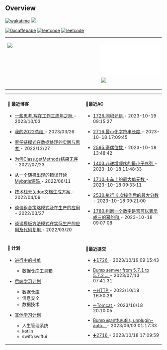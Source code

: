 
## Overview

[![wakatime](https://wakatime.com/badge/user/78591c59-95d5-4479-b2fc-988c35f31d59.svg)](https://wakatime.com/@78591c59-95d5-4479-b2fc-988c35f31d59) ![](https://gpvc.arturio.dev/0xcaffebabe)

[![0xcaffebabe](https://img.shields.io/static/v1?label=LeetCode%200xcaffebabe&message=5478&color=success)](https://leetcode.cn/u/0xcaffebabe/) [![leetcode](https://img.shields.io/static/v1?label=Solved&message=992%20/%203520&color=success)](https://leetcode.cn/u/0xcaffebabe/) [![leetcode](https://img.shields.io/static/v1?label=Accepted&message=84.7%&color=success)](https://leetcode.cn/u/0xcaffebabe/)

<table border="0">
  <tr border="0">

  <td valign="top" width="60%">

  ![](https://github-readme-stats.vercel.app/api/wakatime?username=0xcaffebabe&layout=compact&langs_count=12&theme=dark&range=all_time)

  </td>

  <td valign="top" width="40%">

  ![](https://raw.githubusercontent.com/0xcaffebabe/github-stats/master/generated/overview.svg)
  ![](https://github-profile-summary-cards.vercel.app/api/cards/productive-time?username=0xcaffebabe&theme=github_dark&utcOffset=8)

  </td>
  </tr>

</table>

<table>

<tr>
<td valign="top" width="50%">

#### 📖 最近博客


* <a href="https://0xcaffebabe.github.io/%E4%BA%BA%E7%94%9F/2023/10/03/%E4%B8%80%E4%BA%9B%E6%80%9D%E8%80%83,%E5%86%99%E5%9C%A8%E5%B7%A5%E4%BD%9C%E4%B8%89%E5%91%A8%E5%B9%B4%E4%B9%8B%E9%99%85.html" target="_blank"> 一些思考,写在工作三周年之际 </a> - 2023/10/03 

    
* <a href="https://0xcaffebabe.github.io/%E4%BA%BA%E7%94%9F/2023/03/26/%E6%88%91%E7%9A%842022%E6%80%BB%E7%BB%93.html" target="_blank"> 我的2022总结 </a> - 2023/03/26 

    
* <a href="https://0xcaffebabe.github.io/%E8%AE%BE%E8%AE%A1%E6%A8%A1%E5%BC%8F/2022/12/27/%E8%B4%A3%E4%BB%BB%E9%93%BE%E6%A8%A1%E5%BC%8F%E5%9C%A8%E6%95%B0%E6%8D%AE%E5%A4%84%E7%90%86%E7%9A%84%E5%AE%9E%E8%B7%B5%E4%B8%8E%E6%80%9D%E8%80%83.html" target="_blank"> 责任链模式在数据处理的实践与思考 </a> - 2022/12/27 

    
* <a href="https://0xcaffebabe.github.io/jvm/2022/07/23/%E4%B8%BA%E4%BD%95Class.getMethods%E7%BB%93%E6%9E%9C%E6%97%A0%E5%BA%8F.html" target="_blank"> 为何Class.getMethods结果无序 </a> - 2022/07/23 

    
* <a href="https://0xcaffebabe.github.io/java/2022/06/11/%E4%BB%8E%E4%B8%80%E4%B8%AA%E9%9A%8F%E6%9C%BA%E5%87%BA%E7%8E%B0%E7%9A%84%E9%94%99%E8%AF%AF%E5%BC%80%E8%AF%BBMybatis%E6%BA%90%E7%A0%81.html" target="_blank"> 从一个随机出现的错误开读Mybatis源码 </a> - 2022/06/11 

    
* <a href="https://0xcaffebabe.github.io/%E6%97%A5%E5%B8%B8/2022/04/09/%E6%8A%80%E6%9C%AF%E6%A0%88%E6%97%A0%E5%85%B3doc%E6%96%87%E6%A1%A3%E7%94%9F%E6%88%90%E6%96%B9%E6%A1%88.html" target="_blank"> 技术栈无关doc文档生成方案 </a> - 2022/04/09 

    
* <a href="https://0xcaffebabe.github.io/%E8%AE%BE%E8%AE%A1%E6%A8%A1%E5%BC%8F/2022/03/27/%E8%B0%88%E8%B0%88%E7%BB%84%E5%90%88%E7%AD%96%E7%95%A5%E6%A8%A1%E5%BC%8F%E5%8F%8A%E5%9C%A8%E7%94%9F%E4%BA%A7%E7%9A%84%E5%BA%94%E7%94%A8.html" target="_blank"> 谈谈组合策略模式及在生产的应用 </a> - 2022/03/27 

    
* <a href="https://0xcaffebabe.github.io/%E8%AE%BE%E8%AE%A1%E6%A8%A1%E5%BC%8F/2022/03/20/%E8%B0%88%E8%B0%88%E6%A8%A1%E6%9D%BF%E6%96%B9%E6%B3%95%E6%A8%A1%E5%BC%8F%E5%9C%A8%E5%AE%9E%E9%99%85%E7%94%9F%E4%BA%A7%E7%9A%84%E5%BA%94%E7%94%A8%E5%8F%8A%E4%BB%A3%E7%A0%81%E5%A4%8D%E7%94%A8.html" target="_blank"> 谈谈模板方法模式在实际生产的应用及代码复用 </a> - 2022/03/20 

        

</td>

<td valign="top" width="50%">

#### 🔋最近AC


  * <a href="https://leetcode.cn/submissions/detail/475420453" target="_blank"> 1726.同积元组 </a> - 2023-10-19 09:15:27 

    
  * <a href="https://leetcode.cn/submissions/detail/475271531" target="_blank"> 2716.最小化字符串长度 </a> - 2023-10-18 17:09:45 

    
  * <a href="https://leetcode.cn/submissions/detail/475198405" target="_blank"> 2595.奇偶位数 </a> - 2023-10-18 13:48:42 

    
  * <a href="https://leetcode.cn/submissions/detail/475173182" target="_blank"> 1403.非递增顺序的最小子序列 </a> - 2023-10-18 11:48:33 

    
  * <a href="https://leetcode.cn/submissions/detail/475119683" target="_blank"> 1710.卡车上的最大单元数 </a> - 2023-10-18 09:33:11 

    
  * <a href="https://leetcode.cn/submissions/detail/475115921" target="_blank"> 2530.执行 K 次操作后的最大分数 </a> - 2023-10-18 09:21:00 

    
  * <a href="https://leetcode.cn/submissions/detail/475112490" target="_blank"> 1780.判断一个数字是否可以表示成三的幂的和 </a> - 2023-10-18 09:07:08 

    

</td>

</tr>

<tr>

<td valign="top" width="50%">

#### 📝 计划

- [进行中的书单](https://github.com/users/0xcaffebabe/projects/4)
  - 数据仓库工具箱


- [后端学习计划](https://github.com/users/0xcaffebabe/projects/1)
  - 数据仓库
  - 信息安全
  - 数据技术


- [其他学习计划](https://github.com/users/0xcaffebabe/projects/3)
  - 人生管理系统
  - kotlin
  - swift/swiftui


<td>

#### 🌴最近提交


  * <a href="https://github.com/0xcaffebabe/leetcode/commit/d4d8d50ac54417436992863d0e1d0f30cfd83bb7" target="_blank"> ➕1726 </a> - 2023/10/19 09:15:43 

    
  * <a href="https://github.com/0xcaffebabe/note/commit/4602525de8901fe6f2757a8c57396c8d89108e78" target="_blank"> Bump semver from 5.7.1 to 5.7.2
... </a> - 2023/07/13 07:41:31 

    
  * <a href="https://github.com/0xcaffebabe/note/commit/0bb35cef1e81c867b90c05c4972a25304df76c45" target="_blank"> ✏HTTP </a> - 2023/10/18 16:50:26 

    
  * <a href="https://github.com/0xcaffebabe/note/commit/976ed78fc2ecad1a3ae601ab5b8bc9fea2090873" target="_blank"> ✏Tomcat </a> - 2023/10/18 20:10:05 

    
  * <a href="https://github.com/0xcaffebabe/note/commit/62eda12925b013e403e5736bce2e5c149a90f1e2" target="_blank"> Bump @antfu/utils, unplugin-auto... </a> - 2023/06/03 01:17:33 

    
  * <a href="https://github.com/0xcaffebabe/leetcode/commit/29d511c8fc3c6837a311de829d425b3d6bc40c10" target="_blank"> ➕2716 </a> - 2023/10/18 17:09:59 

    

</td>

</tr>

</table>

